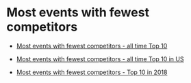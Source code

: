 # Most events with fewest competitors

- [Most events with fewest competitors - all time Top 10](https://github.com/openseasgmail/WCAstuff/blob/master/MostEventsPerPeople/Results/alltime.md)


- [Most events with fewest competitors - all time Top 10 in US](https://github.com/openseasgmail/WCAstuff/blob/master/MostEventsPerPeople/Results/alltime_us.md)


- [Most events with fewest competitors - Top 10 in 2018](https://github.com/openseasgmail/WCAstuff/blob/master/MostEventsPerPeople/Results/2018_top10.md)
